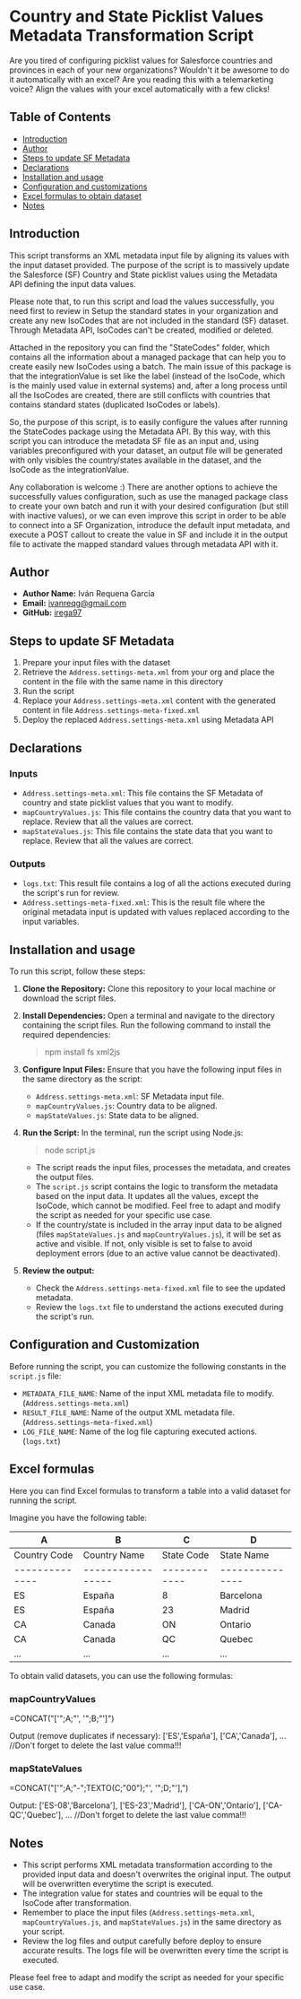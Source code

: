 # Country and State Picklist Values Metadata Transformation Script

Are you tired of configuring picklist values for Salesforce countries and provinces in each of your new organizations? 
Wouldn't it be awesome to do it automatically with an excel? 
Are you reading this with a telemarketing voice? 
Align the values with your excel automatically with a few clicks!  

## Table of Contents

- [Introduction](#introduction)
- [Author](#author)
- [Steps to update SF Metadata](#steps-to-update-sf-metadata)
- [Declarations](#declarations)
- [Installation and usage](#installation-and-usage)
- [Configuration and customizations](#configuration-and-customization)
- [Excel formulas to obtain dataset](#excel-formulas)
- [Notes](#notes)

## Introduction

This script transforms an XML metadata input file by aligning its values with the input dataset provided. The purpose of the script is to massively update the Salesforce (SF) Country and State picklist values using the Metadata API defining the input data values.

Please note that, to run this script and load the values successfully, you need first to review in Setup the standard states in your organization and create any new IsoCodes that are not included in the standard (SF) dataset. Through Metadata API, IsoCodes can't be created, modified or deleted.

Attached in the repository you can find the "StateCodes" folder, which contains all the information about a managed package that can help you to create easily new IsoCodes using a batch. The main issue of this package is that the integrationValue is set like the label (instead of the IsoCode, which is the mainly used value in external systems) and, after a long process until all the IsoCodes are created, there are still conflicts with countries that contains standard states (duplicated IsoCodes or labels).

So, the purpose of this script, is to easily configure the values after running the StateCodes package using the Metadata API. By this way, with this script you can introduce the metadata SF file as an input and, using variables preconfigured with your dataset, an output file will be generated with only visibles the country/states available in the dataset, and the IsoCode as the integrationValue.

Any collaboration is welcome :) There are another options to achieve the successfully values configuration, such as use the managed package class to create your own batch and run it with your desired configuration (but still with inactive values), or we can even improve this script in order to be able to connect into a SF Organization, introduce the default input metadata, and execute a POST callout to create the value in SF and include it in the output file to activate the mapped standard values through metadata API with it.

## Author

- **Author Name:** Iván Requena García
- **Email:** ivanreqg@gmail.com
- **GitHub:** [irega97](https://github.com/Irega97)

## Steps to update SF Metadata

1. Prepare your input files with the dataset
2. Retrieve the `Address.settings-meta.xml` from your org and place the content in the file with the same name in this directory
3. Run the script
4. Replace your `Address.settings-meta.xml` content with the generated content in file `Address.settings-meta-fixed.xml`
5. Deploy the replaced `Address.settings-meta.xml` using Metadata API

## Declarations

###  Inputs

- `Address.settings-meta.xml`: This file contains the SF Metadata of country and state picklist values that you want to modify.
- `mapCountryValues.js`: This file contains the country data that you want to replace. Review that all the values are correct.
- `mapStateValues.js`: This file contains the state data that you want to replace. Review that all the values are correct.

### Outputs

- `logs.txt`: This result file contains a log of all the actions executed during the script's run for review.
- `Address.settings-meta-fixed.xml`: This is the result file where the original metadata input is updated with values replaced according to the input variables.

## Installation and usage

To run this script, follow these steps:

1. **Clone the Repository:**
   Clone this repository to your local machine or download the script files.

2. **Install Dependencies:**
   Open a terminal and navigate to the directory containing the script files. Run the following command to install the required dependencies:
    > npm install fs xml2js

3. **Configure Input Files:**
    Ensure that you have the following input files in the same directory as the script:
    - `Address.settings-meta.xml`: SF Metadata input file.
    - `mapCountryValues.js`: Country data to be aligned.
    - `mapStateValues.js`: State data to be aligned.

4. **Run the Script:**
    In the terminal, run the script using Node.js:
    > node script.js

    - The script reads the input files, processes the metadata, and creates the output files.
    - The `script.js` script contains the logic to transform the metadata based on the input data. It updates all the values, except the IsoCode, which cannot be modified. Feel free to adapt and modify the script as needed for your specific use case.
    - If the country/state is included in the array input data to be aligned (files `mapStateValues.js` and `mapCountryValues.js`), it will be set as active and visible. If not, only visible is set to false to avoid deployment errors (due to an active value cannot be deactivated).

5. **Review the output:**
    - Check the `Address.settings-meta-fixed.xml` file to see the updated metadata.
    - Review the `logs.txt` file to understand the actions executed during the script's run.

## Configuration and Customization

Before running the script, you can customize the following constants in the `script.js` file:

- `METADATA_FILE_NAME`: Name of the input XML metadata file to modify. (`Address.settings-meta.xml`)
- `RESULT_FILE_NAME`: Name of the output XML metadata file. (`Address.settings-meta-fixed.xml`)
- `LOG_FILE_NAME`: Name of the log file capturing executed actions. (`logs.txt`)

## Excel formulas
Here you can find Excel formulas to transform a table into a valid dataset for running the script.

Imagine you have the following table:

|       A      |       B         |     C      |       D       |
|--------------|-----------------|------------|---------------|
| Country Code | Country Name    | State Code | State Name    |
|--------------|-----------------|------------|---------------|
| ES           | España          | 8          | Barcelona     |
| ES           | España          | 23         | Madrid        |
| CA           | Canada          | ON         | Ontario       |
| CA           | Canada          | QC         | Quebec        |
| ...          | ...             | ...        | ...           |

To obtain valid datasets, you can use the following formulas:

### mapCountryValues

=CONCAT("['";A;"', '";B;"']")

Output (remove duplicates if necessary):
['ES','España'],
['CA','Canada'], ... //Don't forget to delete the last value comma!!!

### mapStateValues

=CONCAT("['";A;"-";TEXTO(C;"00");"', '";D;"'],")

Output:
['ES-08','Barcelona'],
['ES-23','Madrid'],
['CA-ON','Ontario'],
['CA-QC','Quebec'], ... //Don't forget to delete the last value comma!!!

## Notes

- This script performs XML metadata transformation according to the provided input data and doesn't overwrites the original input. The output will be overwritten everytime the script is executed.
- The integration value for states and countries will be equal to the IsoCode after transformation. 
- Remember to place the input files (`Address.settings-meta.xml`, `mapCountryValues.js`, and `mapStateValues.js`) in the same directory as your script. 
- Review the log files and output carefully before deploy to ensure accurate results. The logs file will be overwritten every time the script is executed.

Please feel free to adapt and modify the script as needed for your specific use case.